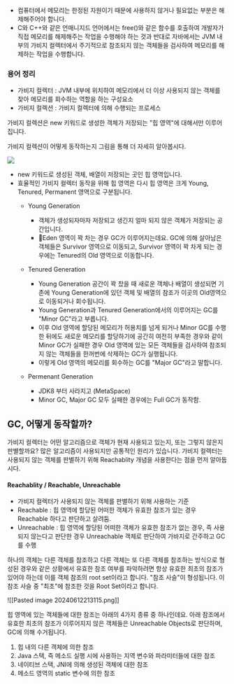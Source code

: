 
- 컴퓨터에서 메모리는 한정된 자원이기 때문에 사용하지 않거나 필요없는 부분은 해제해주어야 합니다.
- C와 C++와 같은 언매니지드 언어에서는 free()와 같은 함수를 호출하여 개발자가 직접 메모리를 해제해주는 작업을 수행해야 하는 것과 반대로 자바에서는 JVM 내부의 가비지 컬렉터에서 주기적으로 참조되지 않는 객체들을 검사하여 메모리를 해제하는 작업을 수행합니다.


### 용어 정리

- 가비지 컬렉터 : JVM 내부에 위치하여 메모리에서 더 이상 사용되지 않는 객체를 찾아 메모리를 회수하는 역할을 하는 구성요소
- 가비지 컬렉션 :  가비지 컬렉터에 의해 수행되는 프로세스


가비지 컬렉션은 new 키워드로 생성한 객체가 저장되는 "힙 영역"에 대해서만 이루어집니다.

가비지 컬렉션이 어떻게 동작하는지 그림을 통해 더 자세히 알아봅시다.

![](https://blog.kakaocdn.net/dn/cA4Dv9/btsuQvxlS8p/1PUKO2vZSVWAhEx7QkYSE1/img.png)

- new 키워드로 생성된 객체, 배열이 저장되는 곳인 힙 영역입니다.
- 효율적인 가비지 컬렉터 동작을 위해 힙 영역은 다시 힙 영역은 크게 Young, Tenured, Permanent 영역으로 구분됩니다.
    - Young Generation 
	    - 객체가 생성되자마자 저장되고 생긴지 얼마 되지 않은 객체가 저장되는 공간입니다. 
	    - Eden 영역이 꽉 차는 경우 GC가 이루어지는데요. GC에 의해 살아남은 객체들은 Survivor 영역으로 이동되고, Survivor 영역이 꽉 차게 되는 경우에는 Tenured의 Old 영역으로 이동합니다.
 
    - Tenured Generation
	    - Young Generation 공간이 꽉 찼을 때 새로운 객체나 배열이 생성되면 기존에 Young Generation에 있던 객체 및 배열의 참조가 이곳의 Old영역으로 이동되거나 회수됩니다. 
        - Young Generation과 Tenured Generation에서의 이루어지는 GC를 "Minor GC"라고 부릅니다.
	    - 이후 Old 영역에 할당된 메모리가 허용치를 넘게 되거나 Minor GC를 수행한 뒤에도 새로운 메모리를 할당하기에 공간히 여전히 부족한 경우와 같이 Minor GC가 실패한 경우 Old 영역에 있는 모든 객체들을 검사하여 참조되지 않는 객체들을 한꺼번에 삭제하는 GC가 실행됩니다. 
        - 이렇게 Old 영역의 메모리를 회수하는 GC를 "Major GC"라고 말합니다.

	- Permenant Generation 
		- JDK8 부터 사라지고 (MetaSpace) 
		- Minor GC, Major GC 모두 실패한 경우에는 Full GC가 동작함.


## GC, 어떻게 동작할까? 

가비지 컬렉터는 어떤 알고리즘으로 객체가 현재 사용되고 있는지, 또는 그렇지 않은지 판별할까요?
많은 알고리즘이 사용되지만 공통적인 원리가 있습니다. 가비지 컬렉터는 사용되지 않는 객체를 판별하기 위해 Reachablity 개념을 사용한다는 점을 먼저 알아둡시다. 

#### Reachablity /  Reachable, Unreachable

- 가비지 컬렉터가 사용되지 않는 객체를 판별하기 위해 사용하는 기준
- Reachable : 힙 영역에 할당된 어떠한 객체가 유효한 참조가 있는 경우 Reachable 하다고 판단하고 살려둠.
- Unreachable : 힙 영역에 할당된 어떠한 객체가 유효한 참조가 없는 경우, 즉 사용되지 않는다고 판단한 경우 Unreachable 객체로 판단하여 가바지로 간주하고 GC를 수행

하나의 객체는 다른 객체를 참조하고 다른 객체는 또 다른 객체를 참조하는 방식으로 형성된 경우와 같은 상황에서 유효한 참조 여부를 파악하려면 항상 유효한 최초의 참조가 있어야 하는데 이를 객체 참조의 root set이라고 합니다. 
"참조 사슬"이 형성됩니다. 이 참조 사슬 중 "최초"에 참조한 것을 Root Set이라고 합니다.

![[Pasted image 20240612213115.png]]

힙 영역에 있는 객체들에 대한 참조는 아래의 4가지 종류 중 하나인데요. 아래 참조에서 유효한 최초의 참조가 이루어지지 않은 객체들은 Unreachable Objects로 판단하며, GC에 의해 수거됩니다.

1. 힙 내의 다른 객체에 의한 참조
2. Java 스택, 즉 메소드 실행 시에 사용하는 지역 변수와 파라미터들에 대한 참조
3. 네이티브 스택, JNI에 의해 생성된 객체에 대한  참조
4. 메소드 영역의 static 변수에 의한 참조
